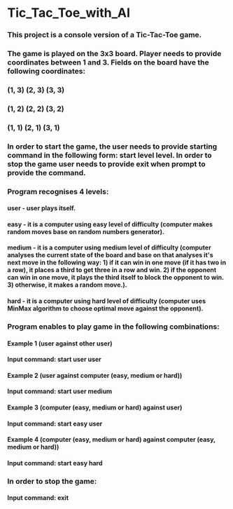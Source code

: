 # Tic_Tac_Toe_with_AI

### This project is a console version of a Tic-Tac-Toe game.
### The game is played on the 3x3 board. Player needs to provide coordinates between 1 and 3. Fields on the board have the following coordinates:
### (1, 3) (2, 3) (3, 3)
### (1, 2) (2, 2) (3, 2)
### (1, 1) (2, 1) (3, 1)

### In order to start the game, the user needs to provide starting command in the following form: start level level. In order to stop the game user needs to provide exit when prompt to provide the command.
### Program recognises 4 levels:
#### user - user plays itself.
#### easy - it is a computer using easy level of difficulty (computer makes random moves base on random numbers generator).
#### medium - it is a computer using medium level of difficulty (computer analyses the current state of the board and base on that analyses it's next move in the following way: 1) if it can win in one move (if it has two in a row), it places a third to get three in a row and win. 2) if the opponent can win in one move, it plays the third itself to block the opponent to win. 3) otherwise, it makes a random move.).
#### hard - it is a computer using hard level of difficulty (computer uses MinMax algorithm to choose optimal move against the opponent).

### Program enables to play game in the following combinations:

#### Example 1 (user against other user)
#### Input command: start user user

#### Example 2 (user against computer (easy, medium or hard))
#### Input command: start user medium

#### Example 3 (computer (easy, medium or hard) against user)
#### Input command: start easy user

#### Example 4 (computer (easy, medium or hard) against computer (easy, medium or hard))
#### Input command: start easy hard

### In order to stop the game:
#### Input command: exit